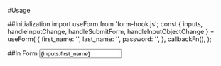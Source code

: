 #Usage 

##Initialization
import useForm from 'form-hook.js';
const { inputs, handleInputChange, handleSubmitForm, handleInputObjectChange } = useForm(
    {
      first_name: '',
      last_name: '',
      password: '',
    }, callbackFn(),
  );
  
  ##In Form
  <input
        name="first_name"
        value={inputs.first_name}
        onChange={handleInputChange}
  />
